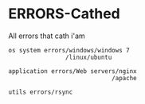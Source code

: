 # ERRORS-Cathed
All errors that cath i'am

```
os system errors/windows/windows 7
                /linux/ubuntu

application errors/Web servers/nginx
                             /apache
                             
utils errors/rsync
```
